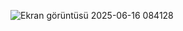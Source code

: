 ![Ekran görüntüsü 2025-06-16 084128](https://github.com/user-attachments/assets/7467b33a-3953-44b1-9127-3574aa81283c)
